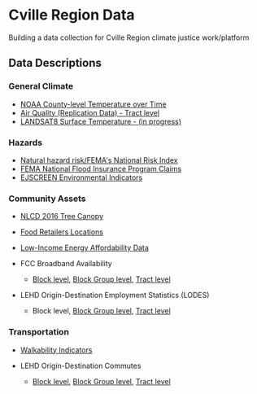 # Cville Region Data

Building a data collection for Cville Region climate justice work/platform

## Data Descriptions

### General Climate
* [NOAA County-level Temperature over Time](https://virginiaequitycenter.github.io/summer-sandbox/noaa_cville.html)
* [Air Quality (Replication Data) - Tract level](https://virginiaequitycenter.github.io/summer-sandbox/airquality_cville.html)
* [LANDSAT8 Surface Temperature - (in progress)](https://virginiaequitycenter.github.io/summer-sandbox/landsat8_explore.html)


### Hazards
* [Natural hazard risk/FEMA's National Risk Index](https://virginiaequitycenter.github.io/summer-sandbox/fema_nri_cville.html)
* [FEMA National Flood Insurance Program Claims](https://virginiaequitycenter.github.io/summer-sandbox/femaclaims_cville.html)
* [EJSCREEN Environmental Indicators](https://virginiaequitycenter.github.io/summer-sandbox/ejscreen_cville.html)


### Community Assets
* [NLCD 2016 Tree Canopy](https://virginiaequitycenter.github.io/summer-sandbox/nlcd_tree_cville_eastern.html)
* [Food Retailers Locations](https://virginiaequitycenter.github.io/summer-sandbox/SNAP_cville.html)
* [Low-Income Energy Affordability Data](https://virginiaequitycenter.github.io/summer-sandbox/lead_cville.html)
* FCC Broadband Availability

  - [Block level](https://virginiaequitycenter.github.io/summer-sandbox/fcc_cville_blocks.html), [Block Group level](https://virginiaequitycenter.github.io/summer-sandbox/fcc_cville_blkgr.html), [Tract level](https://virginiaequitycenter.github.io/summer-sandbox/fcc_cville_tracts.html)

* LEHD Origin-Destination Employment Statistics (LODES)

    - Block level, [Block Group level](https://virginiaequitycenter.github.io/summer-sandbox/lodes_cville_blkgr.html), [Tract level](https://virginiaequitycenter.github.io/summer-sandbox/lodes_cvl_tract.html)


### Transportation
* [Walkability Indicators](https://virginiaequitycenter.github.io/summer-sandbox/Walkability.html)
* LEHD Origin-Destination Commutes

  - [Block level](https://virginiaequitycenter.github.io/summer-sandbox/lodes_commute_cville_block.html), [Block Group level](https://virginiaequitycenter.github.io/summer-sandbox/lodes_commute_cville_blkgp.html), [Tract level](https://virginiaequitycenter.github.io/summer-sandbox/lodes_commute_cville_tract.html)

